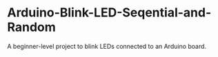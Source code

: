 # Arduino-Blink-LED-Seqential-and-Random
A beginner-level project to blink LEDs connected to an Arduino board. 
